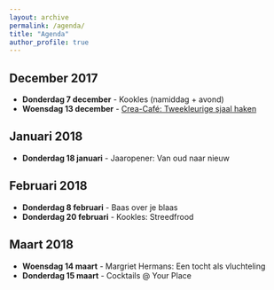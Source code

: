 ```yaml
---
layout: archive
permalink: /agenda/
title: "Agenda"
author_profile: true
---
```


## December 2017
- **Donderdag 7 december** - Kookles (namiddag + avond)
- **Woensdag 13 december** - [Crea-Café: Tweekleurige sjaal haken](/assets/media/agenda/2017-11-29-crea-cafe.jpg)

## Januari 2018
- **Donderdag 18 januari** - Jaaropener: Van oud naar nieuw

## Februari 2018
- **Donderdag 8 februari** - Baas over je blaas
- **Donderdag 20 februari** - Kookles: Streedfrood

## Maart 2018
- **Woensdag 14 maart** - Margriet Hermans: Een tocht als vluchteling
- **Donderdag 15 maart** - Cocktails @ Your Place